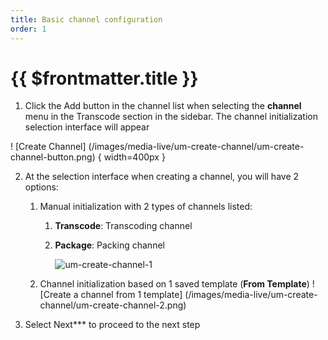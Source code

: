 ```yaml
---
title: Basic channel configuration
order: 1
---
```


# {{ $frontmatter.title }}

1. Click the Add button in the channel list when selecting the **channel** menu in the Transcode section in the sidebar. The channel initialization selection interface will appear

! [Create Channel] (/images/media-live/um-create-channel/um-create-channel-button.png) { width=400px }

2. At the selection interface when creating a channel, you will have 2 options:
   1. Manual initialization with 2 types of channels listed:
      1. **Transcode**: Transcoding channel
      2. **Package**: Packing channel

         ![um-create-channel-1](/images/media-live/um-create-channel/um-create-channel-1.png)
   2. Channel initialization based on 1 saved template (**From Template**)
   ! [Create a channel from 1 template] (/images/media-live/um-create-channel/um-create-channel-2.png)

3. Select Next\*\*\* to proceed to the next step
